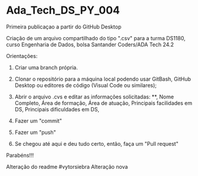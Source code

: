 # Ada_Tech_DS_PY_004

Primeira publicaçao a partir do GitHub Desktop

Criação de um arquivo compartilhado do tipo ".csv" para a turma DS1180, curso Engenharia de Dados, bolsa Santander Coders/ADA Tech 24.2

Orientações:

1. Criar uma branch própria.

2. Clonar o repositório para a máquina local podendo usar GitBash, GitHub Desktop ou editores de código (Visual Code ou similares);

3. Abrir o arquivo .cvs e editar as informações solicitadas: \*\*, Nome Completo, Área de formação, Área de atuação, Principais facilidades em DS, Principais dificuldades em DS,

4. Fazer um "commit"

5. Fazer um "push"

6. Se chegou até aqui e deu tudo certo, então, faça um "Pull request"

Parabéns!!!

Alteração do readme #vytorsiebra
Alteração nova
